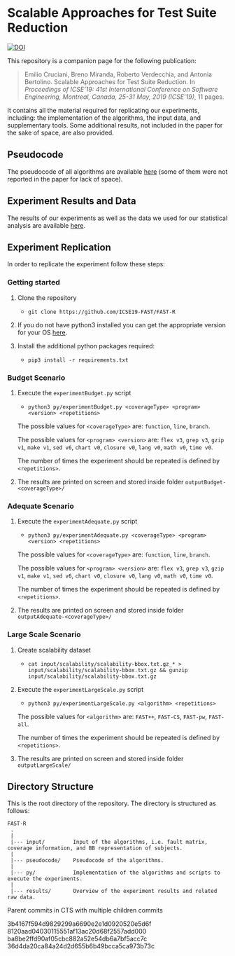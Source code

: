 # Scalable Approaches for Test Suite Reduction

[![DOI](https://zenodo.org/badge/145862995.svg)](https://zenodo.org/badge/latestdoi/145862995)

This repository is a companion page for the following publication:

> Emilio Cruciani, Breno Miranda, Roberto Verdecchia, and Antonia Bertolino. Scalable Approaches for Test Suite Reduction. In _Proceedings of ICSE’19: 41st International Conference on Software Engineering, Montreal, Canada, 25-31 May, 2019 (ICSE’19)_, 11 pages.

It contains all the material required for replicating our experiments, including: the implementation of the algorithms, the input data, and supplementary tools.
Some additional results, not included in the paper for the sake of space, are also provided.

## Pseudocode

The pseudocode of all algorithms are available [here](pseudocode/README.md) (some of them were not reported in the paper for lack of space).

## Experiment Results and Data

The results of our experiments as well as the data we used for our statistical analysis are available [here](results/README.md).

## Experiment Replication

In order to replicate the experiment follow these steps:

### Getting started

1. Clone the repository

   - `git clone https://github.com/ICSE19-FAST/FAST-R`

2. If you do not have python3 installed you can get the appropriate version for your OS [here](https://www.python.org/downloads/).

3. Install the additional python packages required:
   - `pip3 install -r requirements.txt`

### Budget Scenario

1. Execute the `experimentBudget.py` script

   - `python3 py/experimentBudget.py <coverageType> <program> <version> <repetitions>`

   The possible values for `<coverageType>` are: `function`, `line`, `branch`.

   The possible values for `<program> <version>` are: `flex v3`, `grep v3`, `gzip v1`, `make v1`, `sed v6`, `chart v0`, `closure v0`, `lang v0`, `math v0`, `time v0`.

   The number of times the experiment should be repeated is defined by `<repetitions>`.

2. The results are printed on screen and stored inside folder `outputBudget-<coverageType>/`

### Adequate Scenario

1. Execute the `experimentAdequate.py` script

   - `python3 py/experimentAdequate.py <coverageType> <program> <version> <repetitions>`

   The possible values for `<coverageType>` are: `function`, `line`, `branch`.

   The possible values for `<program> <version>` are: `flex v3`, `grep v3`, `gzip v1`, `make v1`, `sed v6`, `chart v0`, `closure v0`, `lang v0`, `math v0`, `time v0`.

   The number of times the experiment should be repeated is defined by `<repetitions>`.

2. The results are printed on screen and stored inside folder `outputAdequate-<coverageType>/`

### Large Scale Scenario

1. Create scalability dataset

   - `cat input/scalability/scalability-bbox.txt.gz_* > input/scalability/scalability-bbox.txt.gz && gunzip input/scalability/scalability-bbox.txt.gz`

2. Execute the `experimentLargeScale.py` script

   - `python3 py/experimentLargeScale.py <algorithm> <repetitions>`

   The possible values for `<algorithm>` are: `FAST++`, `FAST-CS`, `FAST-pw`, `FAST-all`.

   The number of times the experiment should be repeated is defined by `<repetitions>`.

3. The results are printed on screen and stored inside folder `outputLargeScale/`

## Directory Structure

This is the root directory of the repository. The directory is structured as follows:

    FAST-R
     .
     |
     |--- input/         Input of the algorithms, i.e. fault matrix, coverage information, and BB representation of subjects.
     |
     |--- pseudocode/    Pseudocode of the algorithms.
     |
     |--- py/            Implementation of the algorithms and scripts to execute the experiments.
     |
     |--- results/       Overview of the experiment results and related raw data.

Parent commits in CTS with multiple children commits

3b4167f594d9829299a6690e2e1d0920520e5d6f
8120aad04030115551af13ac20d68f2557add000
ba8be2ffd90af05cbc882a52e54db6a7bf5acc7c
36d4da20ca84a24d2d655b6b49bcca5ca973b73c
